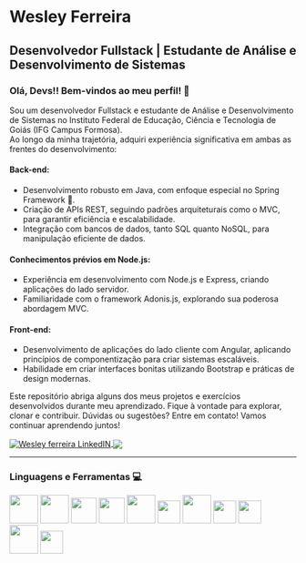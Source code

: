 <h1>
  Wesley Ferreira
</h1>
  
<div>
  <h2>Desenvolvedor Fullstack | Estudante de Análise e Desenvolvimento de Sistemas</h2>
  <h3>
    Olá, Devs!! Bem-vindos ao meu perfil! 👋
  </h3>
  <p>
    Sou um desenvolvedor Fullstack e estudante de Análise e Desenvolvimento de Sistemas no Instituto Federal de Educação, Ciência e Tecnologia de Goiás (IFG Campus Formosa).
    <br>
    Ao longo da minha trajetória, adquiri experiência significativa em ambas as frentes do desenvolvimento:
  </p>
  <h4>Back-end:</h4>
  <ul>
    <li>
      Desenvolvimento robusto em Java, com enfoque especial no Spring Framework 🍃.
    </li>
    <li>
      Criação de APIs REST, seguindo padrões arquiteturais como o MVC, para garantir eficiência e escalabilidade.
    </li>
    <li>
      Integração com bancos de dados, tanto SQL quanto NoSQL, para manipulação eficiente de dados.
    </li>
  </ul>
  <h4>Conhecimentos prévios em Node.js:</h4>
  <ul>
    <li>
      Experiência em desenvolvimento com Node.js e Express, criando aplicações do lado servidor.
    </li>
    <li>
      Familiaridade com o framework Adonis.js, explorando sua poderosa abordagem MVC.
    </li>
  </ul>
  <h4>Front-end:</h4>
  <ul>
    <li>
      Desenvolvimento de aplicações do lado cliente com Angular, aplicando princípios de componentização para criar sistemas escaláveis.
    </li>
    <li>
      Habilidade em criar interfaces bonitas utilizando Bootstrap e práticas de design modernas.
    </li>
  </ul>
  <p>
    Este repositório abriga alguns dos meus projetos e exercícios desenvolvidos durante meu aprendizado. Fique à vontade para explorar, clonar e contribuir. Dúvidas ou sugestões? Entre em contato! Vamos continuar aprendendo juntos!
  </p>
</div>

<div style="display: inline;">   
<a href="https://www.linkedin.com/in/wesley-fsa/" target="_blank">
  <img align="center" alt="Wesley ferreira LinkedIN"  src="https://user-images.githubusercontent.com/103182935/233090907-b5032e4c-54b8-4708-b926-dbbef6a68dbc.svg" />
</a>
<a href="mailto:wesleyfsouza10@gmail.com"> <img align="center" src="https://img.shields.io/badge/-Gmail-%23333?style=for-the-badge&logo=gmail&logoColor=white" target="_blank"></a>
</div>

<hr>

<h3>
Linguagens e Ferramentas  💻
</h3>

<div style="display: block; margin-botom:20px; margin-right:50px;">
<img src="https://cdn.jsdelivr.net/gh/devicons/devicon/icons/adonisjs/adonisjs-original.svg"  width="50" height="50" /> 
<img src="https://cdn.jsdelivr.net/gh/devicons/devicon/icons/nodejs/nodejs-plain.svg"  width="50" height="50" /> 
<img src="https://cdn.jsdelivr.net/gh/devicons/devicon/icons/typescript/typescript-plain.svg"  width="45" height="45" /> 
<img src="https://cdn.jsdelivr.net/gh/devicons/devicon/icons/angularjs/angularjs-plain.svg"  width="45" height="45" /> 
<img src="https://cdn.jsdelivr.net/gh/devicons/devicon/icons/java/java-original-wordmark.svg"  width="50" height="50" /> 
<img src="https://cdn.jsdelivr.net/gh/devicons/devicon/icons/spring/spring-original.svg"  width="40" height="40"  />
<img src="https://cdn.jsdelivr.net/gh/devicons/devicon/icons/mongodb/mongodb-original.svg"   width="50" height="50"/>  
<img src="https://cdn.jsdelivr.net/gh/devicons/devicon/icons/postgresql/postgresql-original.svg"   width="40" height="40"/>
<img src="https://cdn.jsdelivr.net/gh/devicons/devicon/icons/mysql/mysql-original.svg" width="40" height="40" />
<img src="https://cdn.jsdelivr.net/gh/devicons/devicon/icons/docker/docker-original.svg"   width="50" height="50"/>
<img src="https://cdn.jsdelivr.net/gh/devicons/devicon/icons/git/git-original.svg" width="40" heigth = "40" />  
</div>
